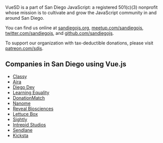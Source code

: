 VueSD is a part of San Diego JavaScript: a registered 501(c)(3) nonprofit whose mission is to cultivate and grow the JavaScript community in and around San Diego.

You can find us online at [sandiegojs.org](https://sandiegojs.org), [meetup.com/sandiegojs](https://www.meetup.com/sandiegojs/), [twitter.com/sandiegojs](https://twitter.com/sandiegojs), and [github.com/sandiegojs](https://github.com/sandiegojs/).

To support our organization with tax-deductible donations, please visit [patreon.com/sdjs](https://www.patreon.com/sdjs).

## Companies in San Diego using Vue.js

- [Classy](https://www.classy.org/)
- [Aira](https://aira.io/)
- [Diego Dev](https://www.diegodev.com/)
- [Learning Equality](https://learningequality.org/)
- [DonationMatch](https://www.donationmatch.com/)
- [Nanome](https://nanome.ai)
- [Reveal Biosciences](https://www.revealbio.com/)
- [Lettuce Box](https://lettucebox.com/)
- [Sightly](https://www.sightly.com/)
- [Intrepid Studios](https://intrepidstudios.com/)
- [Sendlane](https://www.sendlane.com/)
- [Kicksta](https://kicksta.co/)

